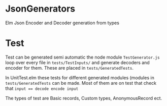 # JsonGenerators
Elm Json Encoder and Decoder generation from types


# Test
Test can be generated semi automatic the node module `TestGenerator.js` loop over every file in `tests/TestInputs/` and generate decoders and encoder for them. These are placed in `tests/GeneratedTests`.


In UnitTest.elm these tests for different generated modules (modules in `tests/GeneratedTests` can be made. Most of them are on test that check that `input == decode encode input`

The types of test are Basic records, Custom types, AnonymousRecord ect.

